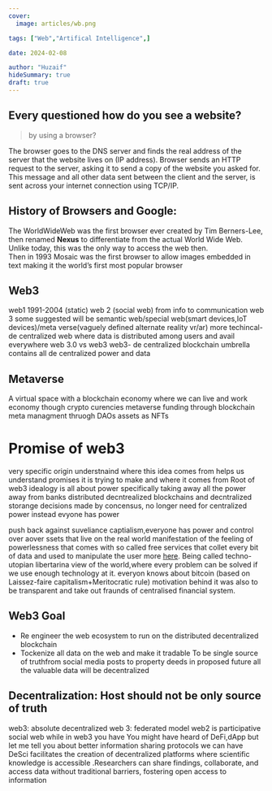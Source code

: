 ```yaml
---
cover:
  image: articles/wb.png

tags: ["Web","Artifical Intelligence",]

date: 2024-02-08

author: "Huzaif"
hideSummary: true
draft: true
---
```

## Every questioned how do you see a website?
> by using a browser?
>
The browser goes to the DNS server and finds the real address of the server that the website lives on (IP address).
Browser sends an HTTP request to the server, asking it to send a copy of the website you asked for. This message and all other data sent between the client and the server, is sent across your internet connection using TCP/IP.

## History of Browsers and Google:
The WorldWideWeb was the first browser ever created by Tim Berners-Lee, then renamed **Nexus** to differentiate from the actual World Wide Web. Unlike today, this was the only way to access the web then. \
Then in 1993 Mosaic was the first browser to allow images embedded in text making it the world’s first most popular browser


## Web3
web1 1991-2004 (static)
web 2 (social web) from info to communication
web 3 some suggested will be semantic web/special web(smart devices,IoT devices)/meta verse(vaguely defined alternate reality vr/ar)
more techincal-de centralized web where data is distributed among users and avail everywhere
web 3.0 vs web3
web3- de centralized blockchain
umbrella contains all de centralized power and data

## Metaverse 
A virtual space with a blockchain economy where we can live and work
economy though crypto curencies
metaverse funding through blockchain
meta managment thruogh DAOs
assets as NFTs

# Promise of web3
very specific origin 
understnaind where this idea comes from helps us understand promises it is trying to make and where it comes from
Root of web3 idealogy is all about power specifically taking away all the power away from banks
distributed decntrealized blockchains and decntralized storange 
decisions made by concensus, no longer need for centralized power instead evyone has power

push back against suveliance captialism,everyone has power and control over aover ssets that live on the 
real world manifestation of the feeling of powerlessness that comes with so called free services that collet every bit of data and used to manipulate the user more [here]().
Being called techno-utopian libertarina view of the world,where every problem can be solved if we use enough technology at it.
everyon knows about bitcoin (based on Laissez-faire capitalism+Meritocratic rule) motivation behind it was also to be transparent and take out fraunds of centralised financial system.
## Web3 Goal
- Re engineer the web ecosystem to run on the distributed decentralized blockchain
- Tockenize all data on the web and make it tradable 
To be single source of truthfrom social media posts to property deeds
in proposed future all the valuable data will be decentralized
## Decentralization: Host should not be only source of truth

web3: absolute decentralized
web 3: federated model
web2 is participative social web while in web3 you have 
You might have heard of DeFi,dApp but let me tell you about better information sharing protocols we can have
DeSci facilitates the creation of decentralized platforms where scientific knowledge is accessible .Researchers can share findings, collaborate, and access data without traditional barriers, fostering open access to information